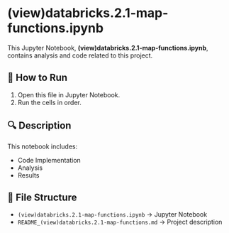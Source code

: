 # (view)databricks.2.1-map-functions.ipynb

This Jupyter Notebook, **(view)databricks.2.1-map-functions.ipynb**, contains analysis and code related to this project.

## 📌 How to Run
1. Open this file in Jupyter Notebook.
2. Run the cells in order.

## 🔍 Description
This notebook includes:
- Code Implementation
- Analysis
- Results

## 📂 File Structure
- `(view)databricks.2.1-map-functions.ipynb` → Jupyter Notebook
- `README_(view)databricks.2.1-map-functions.md` → Project description

